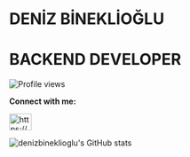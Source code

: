 <h1> DENİZ BİNEKLİOĞLU </h1>
<h1> BACKEND DEVELOPER  </h1>

![Profile views](https://gpvc.arturio.dev/denizbineklioglu) 
  
**Connect with me:** <br>

<a href="https://www.linkedin.com/in/deniz-bineklioğlu-b92a941b6/" target="blank"><img align="center" src="https://cdn.jsdelivr.net/npm/simple-icons@3.0.1/icons/linkedin.svg" alt="https://www.linkedin.com/in/deniz-bineklioğlu-b92a941b6/" height="30" width="40" /></a>  <br>

 ![denizbineklioglu's GitHub stats](https://github-readme-stats.vercel.app/api?username=denizbineklioglu&show_icons=true&theme=merko)



